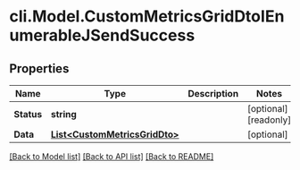 # cli.Model.CustomMetricsGridDtoIEnumerableJSendSuccess

## Properties

Name | Type | Description | Notes
------------ | ------------- | ------------- | -------------
**Status** | **string** |  | [optional] [readonly] 
**Data** | [**List&lt;CustomMetricsGridDto&gt;**](CustomMetricsGridDto.md) |  | [optional] 

[[Back to Model list]](../README.md#documentation-for-models) [[Back to API list]](../README.md#documentation-for-api-endpoints) [[Back to README]](../README.md)

